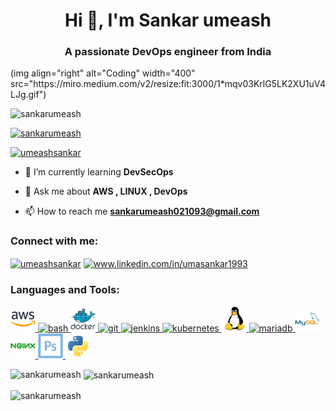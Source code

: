 <h1 align="center">Hi 👋, I'm Sankar umeash</h1>
<h3 align="center">A passionate DevOps engineer from India</h3>
(img align="right" alt="Coding" width="400" src="https://miro.medium.com/v2/resize:fit:3000/1*mqv03KrlG5LK2XU1uV4LJg.gif")

<p align="left"> <img src="https://komarev.com/ghpvc/?username=sankarumeash&label=Profile%20views&color=0e75b6&style=flat" alt="sankarumeash" /> </p>

<p align="left"> <a href="https://github.com/ryo-ma/github-profile-trophy"><img src="https://github-profile-trophy.vercel.app/?username=sankarumeash" alt="sankarumeash" /></a> </p>

<p align="left"> <a href="https://twitter.com/umeashsankar" target="blank"><img src="https://img.shields.io/twitter/follow/umeashsankar?logo=twitter&style=for-the-badge" alt="umeashsankar" /></a> </p>

- 🌱 I’m currently learning **DevSecOps**

- 💬 Ask me about **AWS , LINUX , DevOps**

- 📫 How to reach me **sankarumeash021093@gmail.com**

<h3 align="left">Connect with me:</h3>
<p align="left">
<a href="https://twitter.com/umeashsankar" target="blank"><img align="center" src="https://raw.githubusercontent.com/rahuldkjain/github-profile-readme-generator/master/src/images/icons/Social/twitter.svg" alt="umeashsankar" height="30" width="40" /></a>
<a href="https://linkedin.com/in/www.linkedin.com/in/umasankar1993" target="blank"><img align="center" src="https://raw.githubusercontent.com/rahuldkjain/github-profile-readme-generator/master/src/images/icons/Social/linked-in-alt.svg" alt="www.linkedin.com/in/umasankar1993" height="30" width="40" /></a>
</p>

<h3 align="left">Languages and Tools:</h3>
<p align="left"> <a href="https://aws.amazon.com" target="_blank" rel="noreferrer"> <img src="https://raw.githubusercontent.com/devicons/devicon/master/icons/amazonwebservices/amazonwebservices-original-wordmark.svg" alt="aws" width="40" height="40"/> </a> <a href="https://www.gnu.org/software/bash/" target="_blank" rel="noreferrer"> <img src="https://www.vectorlogo.zone/logos/gnu_bash/gnu_bash-icon.svg" alt="bash" width="40" height="40"/> </a> <a href="https://www.docker.com/" target="_blank" rel="noreferrer"> <img src="https://raw.githubusercontent.com/devicons/devicon/master/icons/docker/docker-original-wordmark.svg" alt="docker" width="40" height="40"/> </a> <a href="https://git-scm.com/" target="_blank" rel="noreferrer"> <img src="https://www.vectorlogo.zone/logos/git-scm/git-scm-icon.svg" alt="git" width="40" height="40"/> </a> <a href="https://www.jenkins.io" target="_blank" rel="noreferrer"> <img src="https://www.vectorlogo.zone/logos/jenkins/jenkins-icon.svg" alt="jenkins" width="40" height="40"/> </a> <a href="https://kubernetes.io" target="_blank" rel="noreferrer"> <img src="https://www.vectorlogo.zone/logos/kubernetes/kubernetes-icon.svg" alt="kubernetes" width="40" height="40"/> </a> <a href="https://www.linux.org/" target="_blank" rel="noreferrer"> <img src="https://raw.githubusercontent.com/devicons/devicon/master/icons/linux/linux-original.svg" alt="linux" width="40" height="40"/> </a> <a href="https://mariadb.org/" target="_blank" rel="noreferrer"> <img src="https://www.vectorlogo.zone/logos/mariadb/mariadb-icon.svg" alt="mariadb" width="40" height="40"/> </a> <a href="https://www.mysql.com/" target="_blank" rel="noreferrer"> <img src="https://raw.githubusercontent.com/devicons/devicon/master/icons/mysql/mysql-original-wordmark.svg" alt="mysql" width="40" height="40"/> </a> <a href="https://www.nginx.com" target="_blank" rel="noreferrer"> <img src="https://raw.githubusercontent.com/devicons/devicon/master/icons/nginx/nginx-original.svg" alt="nginx" width="40" height="40"/> </a> <a href="https://www.photoshop.com/en" target="_blank" rel="noreferrer"> <img src="https://raw.githubusercontent.com/devicons/devicon/master/icons/photoshop/photoshop-line.svg" alt="photoshop" width="40" height="40"/> </a> <a href="https://www.python.org" target="_blank" rel="noreferrer"> <img src="https://raw.githubusercontent.com/devicons/devicon/master/icons/python/python-original.svg" alt="python" width="40" height="40"/> </a> </p>

<p><img align="left" src="https://github-readme-stats.vercel.app/api/top-langs?username=sankarumeash&show_icons=true&locale=en&layout=compact" alt="sankarumeash" /></p>

<p>&nbsp;<img align="center" src="https://github-readme-stats.vercel.app/api?username=sankarumeash&show_icons=true&locale=en" alt="sankarumeash" /></p>

<p><img align="center" src="https://github-readme-streak-stats.herokuapp.com/?user=sankarumeash&" alt="sankarumeash" /></p>
